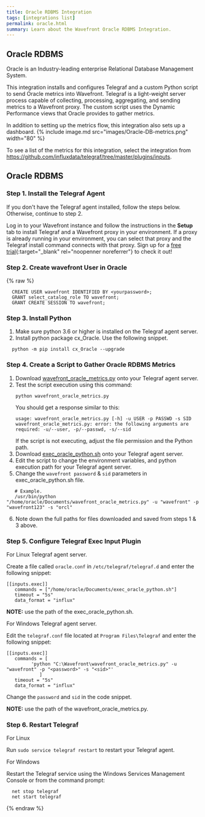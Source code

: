 ```yaml
---
title: Oracle RDBMS Integration
tags: [integrations list]
permalink: oracle.html
summary: Learn about the Wavefront Oracle RDBMS Integration.
---
```

## Oracle RDBMS

Oracle is an Industry-leading enterprise Relational Database Management System.

This integration installs and configures Telegraf and a custom Python script to send Oracle metrics into Wavefront. Telegraf is a light-weight server process capable of collecting, processing, aggregating, and sending metrics to a Wavefront proxy. The custom script uses the Dynamic Performance views that Oracle provides to gather metrics.

In addition to setting up the metrics flow, this integration also sets up a dashboard.
{% include image.md src="images/Oracle-DB-metrics.png" width="80" %}

To see a list of the metrics for this integration, select the integration from <https://github.com/influxdata/telegraf/tree/master/plugins/inputs>.
## Oracle RDBMS



### Step 1. Install the Telegraf Agent

If you don't have the Telegraf agent installed, follow the steps below. Otherwise, continue to step 2.

Log in to your Wavefront instance and follow the instructions in the **Setup** tab to install Telegraf and a Wavefront proxy in your environment. If a proxy is already running in your environment, you can select that proxy and the Telegraf install command connects with that proxy. Sign up for a [free trial](http://wavefront.com/sign-up/?utm_source=docs.vmware.com&utm_medium=referral&utm_campaign=docs-front-page){:target="_blank" rel="noopenner noreferrer"} to check it out!

### Step 2. Create wavefront User in Oracle
{% raw %}
```
  CREATE USER wavefront IDENTIFIED BY <yourpassword>;
  GRANT select_catalog_role TO wavefront;
  GRANT CREATE SESSION TO wavefront;
```

### Step 3. Install Python

1. Make sure python 3.6 or higher is installed on the Telegraf agent server.
2. Install python package cx_Oracle. Use the following snippet.
  ```
    python -m pip install cx_Oracle --upgrade
  ```

### Step 4. Create a Script to Gather Oracle RDBMS Metrics

1. Download [wavefront_oracle_metrics.py](https://raw.githubusercontent.com/wavefrontHQ/oracle-metrics-collector/master/wavefront_oracle_metrics.py) onto your Telegraf agent server.
2. Test the script execution using this command:
    ```
    python wavefront_oracle_metrics.py
    ```
    You should get a response similar to this:
    ```
    usage: wavefront_oracle_metrics.py [-h] -u USER -p PASSWD -s SID
    wavefront_oracle_metrics.py: error: the following arguments are required: -u/--user, -p/--passwd, -s/--sid
    ```
    If the script is not executing, adjust the file permission and the Python path.
3. Download [exec_oracle_python.sh](https://raw.githubusercontent.com/wavefrontHQ/oracle-metrics-collector/master/exec_oracle_python.sh) onto your Telegraf agent server.
4. Edit the script to change the environment variables, and  python execution path for your Telegraf agent server. 
5. Change the ``wavefront password`` & ``sid`` parameters in exec_oracle_python.sh file. 
```
   # Example.
   /usr/bin/python "/home/oracle/Documents/wavefront_oracle_metrics.py" -u "wavefront" -p "wavefront123" -s "orcl"
```
6. Note down the full paths for files downloaded and saved from steps 1 & 3 above.

### Step 5. Configure Telegraf Exec Input Plugin

For Linux Telegraf agent server.

Create a file called `oracle.conf` in `/etc/telegraf/telegraf.d` and enter the following snippet:

```
[[inputs.exec]]
   commands = ["/home/oracle/Documents/exec_oracle_python.sh"]
   timeout = "5s"
   data_format = "influx"
```
**NOTE:** use the path of the exec_oracle_python.sh.

For Windows Telegraf agent server.

Edit the `telegraf.conf` file located at `Program Files\Telegraf` and enter the following snippet:

```
[[inputs.exec]]
   commands = [
         'python "C:\Wavefront\wavefront_oracle_metrics.py" -u "wavefront" -p "<password>" -s "<sid>"'
			]
   timeout = "5s"
   data_format = "influx"
```
Change the ``password`` and ``sid`` in the code snippet.

**NOTE:** use the path of the wavefront_oracle_metrics.py.

### Step 6. Restart Telegraf

For Linux

Run `sudo service telegraf restart` to restart your Telegraf agent.

For Windows

Restart the Telegraf service using the Windows Services Management Console or from the command prompt:

```
  net stop telegraf
  net start telegraf
```
{% endraw %}

